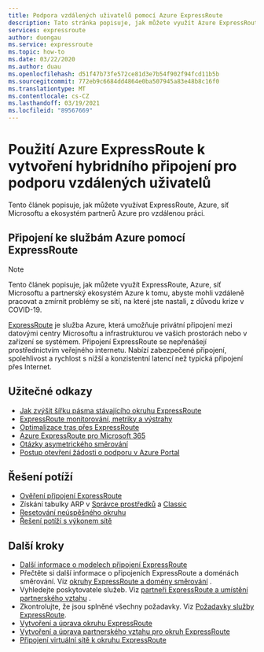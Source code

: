 ```yaml
---
title: Podpora vzdálených uživatelů pomocí Azure ExpressRoute
description: Tato stránka popisuje, jak můžete využít Azure ExpressRoute k vzdálené práci z důvodu COVID-19 PANDEMIC.
services: expressroute
author: duongau
ms.service: expressroute
ms.topic: how-to
ms.date: 03/22/2020
ms.author: duau
ms.openlocfilehash: d51f47b73fe572ce81d3e7b54f902f94fcd11b5b
ms.sourcegitcommit: 772eb9c6684dd4864e0ba507945a83e48b8c16f0
ms.translationtype: MT
ms.contentlocale: cs-CZ
ms.lasthandoff: 03/19/2021
ms.locfileid: "89567669"
---
```

# <a name="using-azure-expressroute-to-create-hybrid-connectivity-to-support-remote-users"></a>Použití Azure ExpressRoute k vytvoření hybridního připojení pro podporu vzdálených uživatelů

Tento článek popisuje, jak můžete využívat ExpressRoute, Azure, síť Microsoftu a ekosystém partnerů Azure pro vzdálenou práci.

## <a name="connecting-to-azure-services-with-expressroute"></a>Připojení ke službám Azure pomocí ExpressRoute

>[!NOTE]
>Tento článek popisuje, jak můžete využít ExpressRoute, Azure, síť Microsoftu a partnerský ekosystém Azure k tomu, abyste mohli vzdáleně pracovat a zmírnit problémy se sítí, na které jste nastali, z důvodu krize v COVID-19.
>

[ExpressRoute](expressroute-introduction.md) je služba Azure, která umožňuje privátní připojení mezi datovými centry Microsoftu a infrastrukturou ve vašich prostorách nebo v zařízení se systémem. Připojení ExpressRoute se nepřenášejí prostřednictvím veřejného internetu. Nabízí zabezpečené připojení, spolehlivost a rychlost s nižší a konzistentní latencí než typická připojení přes Internet.

## <a name="useful-links"></a>Užitečné odkazy

* [Jak zvýšit šířku pásma stávajícího okruhu ExpressRoute](expressroute-howto-circuit-portal-resource-manager.md#modify)
* [ExpressRoute monitorování, metriky a výstrahy](expressroute-monitoring-metrics-alerts.md#expressroute-gateway-connections-in-bitsseconds)
* [Optimalizace tras přes ExpressRoute](expressroute-optimize-routing.md)
* [Azure ExpressRoute pro Microsoft 365](/microsoft-365/enterprise/azure-expressroute)
* [Otázky asymetrického směrování](expressroute-asymmetric-routing.md)
* [Postup otevření žádosti o podporu v Azure Portal](https://portal.azure.com/#blade/Microsoft_Azure_Support/HelpAndSupportBlade/overview)

## <a name="troubleshoot"></a>Řešení potíží

* [Ověření připojení ExpressRoute](expressroute-troubleshooting-expressroute-overview.md)
* Získání tabulky ARP v [Správce prostředků](expressroute-troubleshooting-arp-resource-manager.md) a [Classic](expressroute-troubleshooting-arp-classic.md)
* [Resetování neúspěšného okruhu](reset-circuit.md)
* [Řešení potíží s výkonem sítě](expressroute-troubleshooting-network-performance.md)

## <a name="next-steps"></a>Další kroky

* [Další informace o modelech připojení ExpressRoute](expressroute-connectivity-models.md)
* Přečtěte si další informace o připojeních ExpressRoute a doménách směrování. Viz [okruhy ExpressRoute a domény směrování](expressroute-circuit-peerings.md) .
* Vyhledejte poskytovatele služeb. Viz [partneři ExpressRoute a umístění partnerského vztahu](expressroute-locations.md) .
* Zkontrolujte, že jsou splněné všechny požadavky. Viz [Požadavky služby ExpressRoute](expressroute-prerequisites.md).
* [Vytvoření a úprava okruhu ExpressRoute](expressroute-howto-circuit-portal-resource-manager.md)
* [Vytvoření a úprava partnerského vztahu pro okruh ExpressRoute](expressroute-howto-routing-portal-resource-manager.md)
* [Připojení virtuální sítě k okruhu ExpressRoute](expressroute-howto-linkvnet-portal-resource-manager.md)
